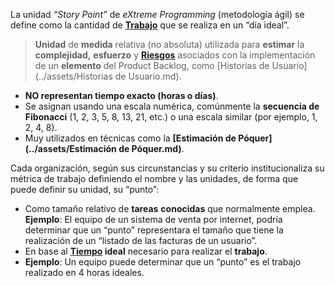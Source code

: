 La unidad *“Story Point”* de *eXtreme Programming* (metodología ágil) se define como la cantidad de **[Trabajo](../assets/Trabajo.md)** que se realiza en un “día ideal”.

> **Unidad** de **medida** relativa (no absoluta) utilizada para **estimar** la **complejidad,** **esfuerzo** y **[Riesgos](../assets/Riesgos.md)** asociados con la implementación de un **elemento** del Product Backlog, como [Historias de Usuario](../assets/Historias de Usuario.md).

- **NO representan tiempo exacto (horas o días)**.
- Se asignan usando una escala numérica, comúnmente la **secuencia de Fibonacci** (1, 2, 3, 5, 8, 13, 21, etc.) o una escala similar (por ejemplo, 1, 2, 4, 8).
- Muy utilizados en técnicas como la **[Estimación de Póquer](../assets/Estimación de Póquer.md)**.

Cada organización, según sus circunstancias y su criterio institucionaliza su métrica de trabajo definiendo el nombre y las unidades, de forma que puede definir su unidad, su “punto”:  
- Como tamaño relativo de **tareas** **conocidas** que normalmente emplea. **Ejemplo**: El equipo de un sistema de venta por internet, podría determinar que un “punto” representara el tamaño que tiene la realización de un “listado de las facturas de un usuario”.  
- En base al **[Tiempo](../assets/Tiempo.md) ideal** necesario para realizar el **trabajo**. 
- **Ejemplo**: Un equipo puede determinar que un “punto” es el trabajo realizado en 4 horas ideales.